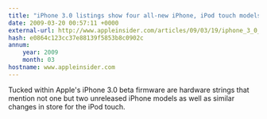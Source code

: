```yaml
---
title: "iPhone 3.0 listings show four all-new iPhone, iPod touch models"
date: 2009-03-20 00:57:11 +0000
external-url: http://www.appleinsider.com/articles/09/03/19/iphone_3_0_listings_show_four_all_new_iphone_ipod_touch_models.html
hash: e0864c123cc37e88139f5853b8c0902c
annum:
    year: 2009
    month: 03
hostname: www.appleinsider.com
---
```


Tucked within Apple's iPhone 3.0 beta firmware are hardware strings that mention not one but two unreleased iPhone models as well as similar changes in store for the iPod touch.
